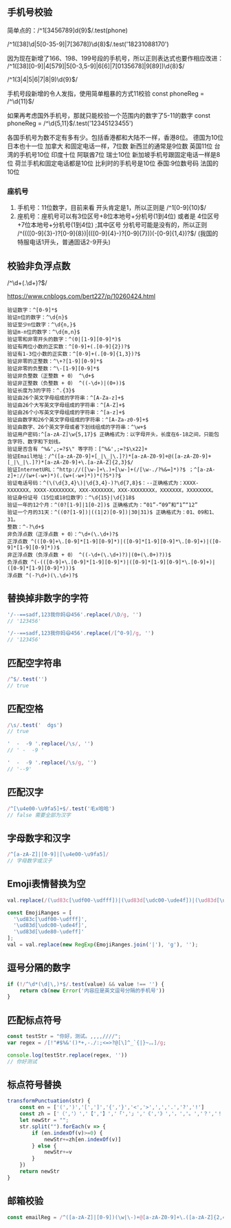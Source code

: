 ## 手机号校验
简单点的：/^1[3456789]d{9}$/.test(phone)

/^1([38]\d|5[0-35-9]|7[3678])\d{8}$/.test('18231088170')

因为现在新增了166、198、199号段的手机号，所以正则表达式也要作相应改进：
/^1([38][0-9]|4[579]|5[0-3,5-9]|6[6]|7[0135678]|9[89])\d{8}$/

/^1(3|4|5|6|7|8|9)\d{9}$/

手机号段新增的令人发指，使用简单粗暴的方式11校验
const phoneReg = /^\d{11}$/

如果再考虑国外手机号，那就只能校验一个范围内的数字了5-11的数字
const phoneReg = /^\d{5,11}$/.test('12345123455')

各国手机号为数不定有多有少。包括香港都和大陆不一样，香港8位。
德国为10位
日本也十一位
加拿大 和固定电话一样，7位数
新西兰的通常是9位数
英国11位
台湾的手机号10位
印度十位
阿联酋7位
瑞士10位
新加坡手机号跟固定电话一样是8位
荷兰手机和固定电话都是10位
比利时的手机号是10位
泰国:9位数号码
法国的10位

### 座机号
1. 手机号：11位数字，目前来看 开头肯定是1，所以正则是 /^1[0-9]{10}$/
2. 座机号：座机号可以有3位区号+8位本地号+分机号(1到4位) 或者是 4位区号+7位本地号+分机号(1到4位) ;其中区号 分机号可能是没有的，所以正则 /^((([0-9]{3}-)?[0-9]{8})|(([0-9]{4}-)?[0-9]{7}))(-[0-9]{1,4})?$/
(我国的特服电话1开头，普通固话2-9开头)


## 校验非负浮点数
/^\d+(\.\d+)?$/

https://www.cnblogs.com/bert227/p/10260424.html
```
验证数字：^[0-9]*$
验证n位的数字：^\d{n}$
验证至少n位数字：^\d{n,}$
验证m-n位的数字：^\d{m,n}$
验证零和非零开头的数字：^(0|[1-9][0-9]*)$
验证有两位小数的正实数：^[0-9]+(.[0-9]{2})?$
验证有1-3位小数的正实数：^[0-9]+(.[0-9]{1,3})?$
验证非零的正整数：^\+?[1-9][0-9]*$
验证非零的负整数：^\-[1-9][0-9]*$
验证非负整数（正整数 + 0） ^\d+$
验证非正整数（负整数 + 0） ^((-\d+)|(0+))$
验证长度为3的字符：^.{3}$
验证由26个英文字母组成的字符串：^[A-Za-z]+$
验证由26个大写英文字母组成的字符串：^[A-Z]+$
验证由26个小写英文字母组成的字符串：^[a-z]+$
验证由数字和26个英文字母组成的字符串：^[A-Za-z0-9]+$
验证由数字、26个英文字母或者下划线组成的字符串：^\w+$
验证用户密码:^[a-zA-Z]\w{5,17}$ 正确格式为：以字母开头，长度在6-18之间，只能包含字符、数字和下划线。
验证是否含有 ^%&',;=?$\" 等字符：[^%&',;=?$\x22]+
验证Email地址：/^([a-zA-Z0-9]+[_|\_|\.]?)*[a-zA-Z0-9]+@([a-zA-Z0-9]+[_|\_|\.]?)*[a-zA-Z0-9]+\.[a-zA-Z]{2,3}$/
验证InternetURL：^http://([\w-]+\.)+[\w-]+(/[\w-./?%&=]*)?$ ；^[a-zA-z]+://(w+(-w+)*)(.(w+(-w+)*))*(?S*)?$
验证电话号码：^(\(\d{3,4}\)|\d{3,4}-)?\d{7,8}$：--正确格式为：XXXX-XXXXXXX，XXXX-XXXXXXXX，XXX-XXXXXXX，XXX-XXXXXXXX，XXXXXXX，XXXXXXXX。
验证身份证号（15位或18位数字）：^\d{15}|\d{}18$
验证一年的12个月：^(0?[1-9]|1[0-2])$ 正确格式为：“01”-“09”和“1”“12”
验证一个月的31天：^((0?[1-9])|((1|2)[0-9])|30|31)$ 正确格式为：01、09和1、31。
整数：^-?\d+$
非负浮点数（正浮点数 + 0）：^\d+(\.\d+)?$
正浮点数 ^(([0-9]+\.[0-9]*[1-9][0-9]*)|([0-9]*[1-9][0-9]*\.[0-9]+)|([0-9]*[1-9][0-9]*))$
非正浮点数（负浮点数 + 0） ^((-\d+(\.\d+)?)|(0+(\.0+)?))$
负浮点数 ^(-(([0-9]+\.[0-9]*[1-9][0-9]*)|([0-9]*[1-9][0-9]*\.[0-9]+)|([0-9]*[1-9][0-9]*)))$
浮点数 ^(-?\d+)(\.\d+)?$
```

## 替换掉非数字的字符
```js
'/--==sadf,123我你妈😄456'.replace(/\D/g, '')
// '123456'

'/--==sadf,123我你妈😄456'.replace(/[^0-9]/g, '')
// '123456'
```

## 匹配空字符串
```js
/^$/.test('')
// true
```

## 匹配空格
```js
/\s/.test('  dgs')
// true

'  -  -9 '.replace(/\s/, '')
// ' -  -9 '

'  -  -9 '.replace(/\s/g, '')
// '--9'
```

## 匹配汉字
```js
/^[\u4e00-\u9fa5]+$/.test('毛x哈哈')
// false 需要全部为汉字
```

## 字母数字和汉字
```js
/^[a-zA-Z]|[0-9]|[\u4e00-\u9fa5]/
// 字母数字或汉子
```

## Emoji表情替换为空
```js
val.replace(/(\ud83c[\udf00-\udfff])|(\ud83d[\udc00-\ude4f])|(\ud83d[\ude80-\udeff])/g,"")

const EmojiRanges = [
  '\ud83c[\udf00-\udfff]',
  '\ud83d[\udc00-\ude4f]',
  '\ud83d[\ude80-\udeff]'
];
val = val.replace(new RegExp(EmojiRanges.join('|'), 'g'), '');
```

## 逗号分隔的数字
```js
if (!/^\d*(\d|\,)*$/.test(value) && value !== '') {
    return cb(new Error('内容应是英文逗号分隔的手机号'))
}
```

## 匹配标点符号
```js
const testStr = "你好，测试。,,,,////";
var regex = /[!"#$%&'()*+,-./:;<=>?@[\]^_`{|}~，。]/g;

console.log(testStr.replace(regex, ''))
// 你好测试
```

## 标点符号替换
```js
transformPunctuation(str) {
    const en = ['(',')','[',']','{','}','<','>',',','.','?','!']
    const zh = ['（','）','【','】','「','」','《','》','，','。','？','！']
    let newStr = "";
    str.split("").forEach(v => {
        if (en.indexOf(v)>=0) {
            newStr+=zh[en.indexOf(v)]
        } else {
            newStr+=v
        }
    })
    return newStr
}
```

## 邮箱校验
```js
const emailReg = /^([a-zA-Z]|[0-9])(\w|\-)+@[a-zA-Z0-9]+\.([a-zA-Z]{2,4})$/
```